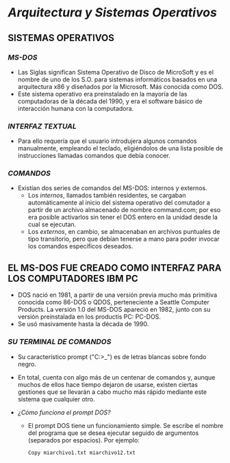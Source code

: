 # ***Arquitectura y Sistemas Operativos***
## **SISTEMAS OPERATIVOS**
### *MS-DOS*
- Las Siglas significan Sistema Operativo de Disco de MicroSoft y es el nombre de uno de los S.O. para sistemas informáticos basados en una arquitectura x86 y diseñados por la  Microsoft. Más conocida  como DOS.
- Este sistema operativo era preinstalado en la mayoría de las computadoras de la década del 1990, y era el software básico de interacción humana con la computadora.

### *INTERFAZ TEXTUAL*
- Para ello requería que el usuario introdujera algunos comandos manualmente, empleando el teclado, eligiéndolos de una lista posible de​ instrucciones llamadas comandos​ que debía conocer.

### *COMANDOS*
- Existían dos series de comandos del MS-DOS: internos y externos.
    - Los *internos*, llamados también residentes, se cargaban automáticamente al inicio del sistema operativo del comutador  a partir de un archivo  almacenado de nombre command.com; por eso era posible activarlos sin tener el DOS entero en la unidad desde la cual se ejecutan.
    - Los *externos*, en cambio, se almacenaban en archivos puntuales de tipo transitorio, pero que debían tenerse a mano para poder invocar los comandos específicos deseados.

## **EL MS-DOS FUE CREADO COMO INTERFAZ PARA​ LOS COMPUTADORES IBM PC**
- DOS nació en 1981, a partir de una versión previa mucho más primitiva conocida como 86-DOS o QDOS, perteneciente a Seattle Computer Products. La versión 1.0 del MS-DOS apareció en 1982, junto con su versión preinstalada en los productis PC: PC-DOS.​
- Se usó masivamente hasta la década de 1990.

### *SU TERMINAL DE COMANDOS*
- Su característico prompt ("C:\>_") es de letras blancas sobre fondo negro.
- En total, cuenta con algo más de un centenar de comandos y, aunque muchos de ellos hace tiempo dejaron de usarse, existen ciertas gestiones que se llevarán a cabo mucho más rápido mediante este sistema que cualquier otro.
  
- *¿Cómo funciona el prompt DOS?*
  - El prompt DOS tiene un funcionamiento simple. Se escribe el nombre del programa que se desea ejecutar seguido de argumentos (separados por espacios). Por ejemplo:​
  
        Copy miarchivo1.txt miarchivo12.txt

